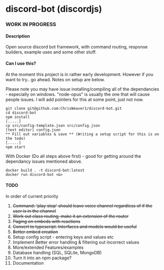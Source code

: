 # discord-bot (discordjs)
### WORK IN PROGRESS
#### Description

Open source discord bot framework, with command routing, response builders, example uses and some other stuff.

#### Can I use this?

At the moment this project is in rather early development. However if you want to try.. go ahead. Notes on setup are below.

Please note you may have issue installing/compiling all of the dependancies - especially on windows. "node-opus" is usually the one that will cause people issues. I will add pointers for this at some point, just not now.

```
git clone git@github.com:ChrisWeaver1/discord-bot.git
cd discord-bot
npm install
[.....]
cp src/config-template.json src/config.json
[text editor] config.json
** Fill out variables & save ** (Writing a setup script for this is on the todo)
[.....]
npm start
```

With Docker (Do all steps above first) - good for getting around the dependancy issues mentioned above.
```
docker build . -t discord-bot:latest
docker run discord-bot <&>
```

#### TODO

In order of current priority

1. ~~Command: 'play stop' should leave voice channel regardless of if the user is in the channel~~
1. ~~Work out class routing, make it an extension of the router~~
1. ~~Paging on embeds with reactions~~
1. ~~Convert to typescript. Interfaces and models would be useful~~
1. ~~Better embed creation~~
1. Setup config script - entering keys and values etc
1. Implement Better error handling & filtering out incorrect values
1. More/extended Features/examples
1. Database handling (SQL, SQLite, MongoDB)
1. Turn it into an npm package?
1. Documentation

